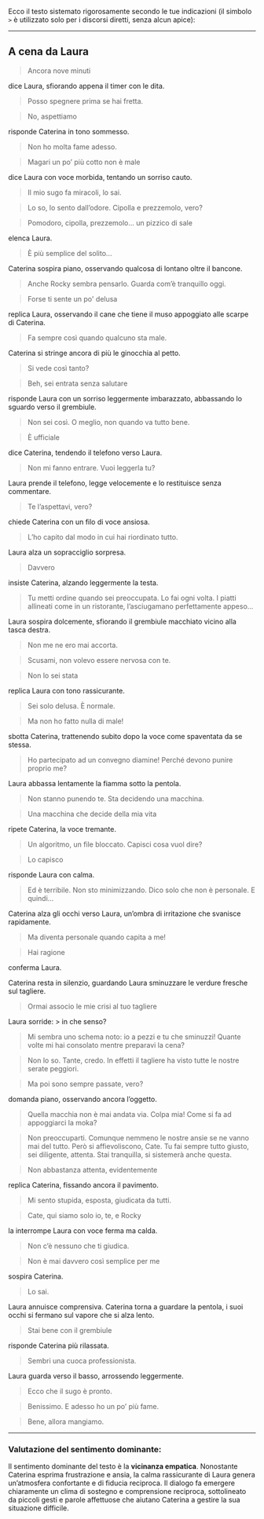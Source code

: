 Ecco il testo sistemato rigorosamente secondo le tue indicazioni (il simbolo `>` è utilizzato solo per i discorsi diretti, senza alcun apice):

---

## A cena da Laura

> Ancora nove minuti

dice Laura, sfiorando appena il timer con le dita.

> Posso spegnere prima se hai fretta.

> No, aspettiamo

risponde Caterina in tono sommesso.

> Non ho molta fame adesso.

> Magari un po’ più cotto non è male

dice Laura con voce morbida, tentando un sorriso cauto.

> Il mio sugo fa miracoli, lo sai.

> Lo so, lo sento dall’odore. Cipolla e prezzemolo, vero?

> Pomodoro, cipolla, prezzemolo... un pizzico di sale

elenca Laura.

> È più semplice del solito...

Caterina sospira piano, osservando qualcosa di lontano oltre il bancone.

> Anche Rocky sembra pensarlo. Guarda com’è tranquillo oggi.

> Forse ti sente un po' delusa

replica Laura, osservando il cane che tiene il muso appoggiato alle scarpe di Caterina.

> Fa sempre così quando qualcuno sta male.

Caterina si stringe ancora di più le ginocchia al petto.

> Si vede così tanto?

> Beh, sei entrata senza salutare

risponde Laura con un sorriso leggermente imbarazzato, abbassando lo sguardo verso il grembiule.

> Non sei così. O meglio, non quando va tutto bene.

> È ufficiale

dice Caterina, tendendo il telefono verso Laura.

> Non mi fanno entrare. Vuoi leggerla tu?

Laura prende il telefono, legge velocemente e lo restituisce senza commentare.

> Te l’aspettavi, vero?

chiede Caterina con un filo di voce ansiosa.

> L’ho capito dal modo in cui hai riordinato tutto.

Laura alza un sopracciglio sorpresa.

> Davvero

insiste Caterina, alzando leggermente la testa.

> Tu metti ordine quando sei preoccupata. Lo fai ogni volta. I piatti allineati come in un ristorante, l’asciugamano perfettamente appeso...

Laura sospira dolcemente, sfiorando il grembiule macchiato vicino alla tasca destra.

> Non me ne ero mai accorta.

> Scusami, non volevo essere nervosa con te.

> Non lo sei stata

replica Laura con tono rassicurante.

> Sei solo delusa. È normale.

> Ma non ho fatto nulla di male!

sbotta Caterina, trattenendo subito dopo la voce come spaventata da se stessa.

> Ho partecipato ad un convegno diamine! Perché devono punire proprio me?

Laura abbassa lentamente la fiamma sotto la pentola.

> Non stanno punendo te. Sta decidendo una macchina.

> Una macchina che decide della mia vita

ripete Caterina, la voce tremante.

> Un algoritmo, un file bloccato. Capisci cosa vuol dire?

> Lo capisco

risponde Laura con calma.

> Ed è terribile. Non sto minimizzando. Dico solo che non è personale. E quindi...

Caterina alza gli occhi verso Laura, un’ombra di irritazione che svanisce rapidamente.

> Ma diventa personale quando capita a me!

> Hai ragione

conferma Laura.

Caterina resta in silenzio, guardando Laura sminuzzare le verdure fresche  sul tagliere.

> Ormai associo le mie crisi al tuo tagliere

Laura sorride: > in che senso?

> Mi sembra uno schema noto: io a pezzi e tu che sminuzzi! Quante volte mi hai consolato mentre preparavi la cena?

> Non lo so. Tante, credo. In effetti il tagliere ha visto tutte le nostre serate peggiori.

> Ma poi sono sempre passate, vero?

domanda  piano, osservando ancora l’oggetto.

> Quella macchia  non è mai andata via. Colpa mia! Come si fa ad appoggiarci la moka?

> Non preoccuparti. Comunque nemmeno le nostre ansie se ne vanno mai del tutto. Però si affievoliscono, Cate. Tu fai sempre tutto giusto, sei diligente, attenta. Stai tranquilla, si sistemerà anche questa.

> Non abbastanza attenta, evidentemente

replica Caterina, fissando ancora il pavimento.

> Mi sento stupida, esposta, giudicata da tutti.

> Cate, qui siamo solo io, te, e Rocky

la interrompe Laura con voce ferma ma calda.

> Non c’è nessuno che ti giudica.

> Non è mai davvero così semplice per me

sospira Caterina.

> Lo sai.

Laura annuisce comprensiva. Caterina torna a guardare la pentola, i suoi occhi si fermano sul vapore che si alza lento.

> Stai bene con il grembiule

risponde Caterina più rilassata.

> Sembri una cuoca professionista.

Laura guarda verso il basso, arrossendo leggermente.

> Ecco che il sugo è pronto.

> Benissimo. E adesso ho un po’ più fame.

> Bene, allora mangiamo.

---

### Valutazione del sentimento dominante:

Il sentimento dominante del testo è la **vicinanza empatica**.
Nonostante Caterina esprima frustrazione e ansia, la calma rassicurante di Laura genera un’atmosfera confortante e di fiducia reciproca. Il dialogo fa emergere chiaramente un clima di sostegno e comprensione reciproca, sottolineato da piccoli gesti e parole affettuose che aiutano Caterina a gestire la sua situazione difficile.
